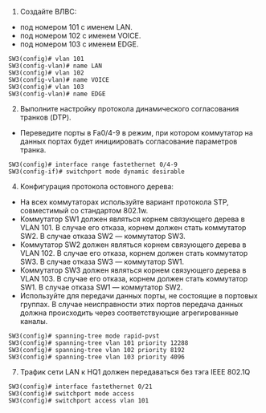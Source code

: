 1. Создайте ВЛВС: 
  - под номером 101 с именем LAN.
  - под номером 102 с именем VOICE.
  - под номером 103 с именем EDGE.
```
SW3(config)# vlan 101
SW3(config-vlan)# name LAN
SW3(config)# vlan 102
SW3(config-vlan)# name VOICE
SW3(config)# vlan 103
SW3(config-vlan)# name EDGE
```

2. Выполните настройку протокола динамического согласования транков (DTP). 
  - Переведите порты в Fa0/4-9 в режим, при котором коммутатор на данных портах будет инициировать согласование параметров транка.
```
SW3(config)# interface range fastethernet 0/4-9
SW3(config-if)# switchport mode dynamic desirable 
```
4. Конфигурация протокола остовного дерева:
  - На всех коммутаторах используйте вариант протокола STP, совместимый со стандартом 802.1w.
  - Коммутатор SW1 должен являться корнем связующего дерева в VLAN 101. В случае его отказа, корнем должен стать коммутатор SW2. В случае отказа SW2 — коммутатор SW3.
  - Коммутатор SW2 должен являться корнем связующего дерева в VLAN 102. В случае его отказа, корнем должен стать коммутатор SW3. В случае отказа SW3 — коммутатор SW1.
  - Коммутатор SW3 должен являться корнем связующего дерева в VLAN 103. В случае его отказа, корнем должен стать коммутатор SW1. В случае отказа SW1 — коммутатор SW2.
  - Используйте для передачи данных порты, не состоящие в портовых группах. В случае неисправности этих портов передача данных должна происходить через соответствующие агрегированные каналы.
```
SW3(config)# spanning-tree mode rapid-pvst
SW3(config)# spanning-tree vlan 101 priority 12288
SW3(config)# spanning-tree vlan 102 priority 8192
SW3(config)# spanning-tree vlan 103 priority 4096
```
7. Трафик сети LAN к HQ1 должен передаваться без тэга IEEE 802.1Q
```
SW3(config)# interface fastethernet 0/21
SW3(config)# switchport mode access
SW3(config)# switchport access vlan 101
```